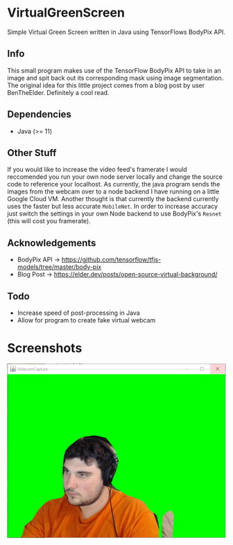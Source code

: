 # VirtualGreenScreen
Simple Virtual Green Screen written in Java using TensorFlows BodyPix API.

## Info
This small program makes use of the TensorFlow BodyPix API to take in an image and spit back out its corresponding mask using image segmentation. The original idea for this little project comes from a blog post by user BenTheElder. Definitely a cool read.

## Dependencies
- Java (>= 11)

## Other Stuff
If you would like to increase the video feed's framerate I would reccomended you run your own node server locally and change the source code to reference your localhost. As currently, the java program sends the images from the webcam over to a node backend I have running on a little Google Cloud VM. Another thought is that currently the backend currently uses the faster but less accurate `MobileNet`. In order to increase accuracy just switch the settings in your own Node backend to use BodyPix's `Resnet` (this will cost you framerate).

## Acknowledgements
- BodyPix API -> https://github.com/tensorflow/tfjs-models/tree/master/body-pix
- Blog Post -> https://elder.dev/posts/open-source-virtual-background/

## Todo
- Increase speed of post-processing in Java
- Allow for program to create fake virtual webcam

# Screenshots
![JFrame Look](/greenscreen.PNG)
